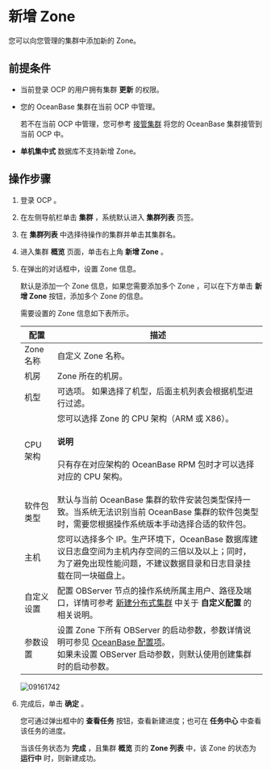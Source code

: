 # 新增 Zone

您可以向您管理的集群中添加新的 Zone。

## 前提条件

* 当前登录 OCP 的用户拥有集群 **更新** 的权限。

* 您的 OceanBase 集群在当前 OCP 中管理。

  若不在当前 OCP 中管理，您可参考 [接管集群](../300.manage-a-cluster/400.take-over-a-cluster.md) 将您的 OceanBase 集群接管到当前 OCP 中。

* **单机集中式** 数据库不支持新增 Zone。
  
## 操作步骤

1. 登录 OCP 。

2. 在左侧导航栏单击 **集群** ，系统默认进入 **集群列表** 页签。

3. 在 **集群列表** 中选择待操作的集群并单击其集群名。

4. 进入集群 **概览** 页面，单击右上角 **新增 Zone** 。

5. 在弹出的对话框中，设置 Zone 信息。

   默认是添加一个 Zone 信息，如果您需要添加多个 Zone ，可以在下方单击 **新增 Zone** 按钮，添加多个 Zone 的信息。

   需要设置的 Zone 信息如下表所示。

   | **配置**  |  **描述**   |
   |---------|------|
   | Zone 名称 | 自定义 Zone 名称。      |
   | 机房      | Zone 所在的机房。    |
   | 机型      | 可选项。 如果选择了机型，后面主机列表会根据机型进行过滤。 |
   | CPU 架构  | 您可以选择 Zone 的 CPU 架构（ARM 或 X86）。<main id="notice" type='explain'><h4>说明</h4><p>只有存在对应架构的 OceanBase RPM 包时才可以选择对应的 CPU 架构。</p></main>    |
   | 软件包类型  |  默认与当前 OceanBase 集群的软件安装包类型保持一致。当系统无法识别当前 OceanBase 集群的软件包类型时，需要您根据操作系统版本手动选择合适的软件包。 |
   | 主机      | 您可以选择多个 IP。生产环境下，OceanBase 数据库建议日志盘空间为主机内存空间的三倍以及以上；同时，为了避免出现性能问题，不建议数据目录和日志目录挂载在同一块磁盘上。 |
   | 自定义设置  | 配置 OBServer 节点的操作系统所属主用户、路径及端口，详情可参考 [新建分布式集群](../200.create-a-cluster/100.create-a-distributed-cluster.md) 中关于 **自定义配置** 的相关说明。    |
   | 参数设置  | 设置 Zone 下所有 OBServer 的启动参数，参数详情说明可参见 [OceanBase 配置项](https://www.oceanbase.com/docs/common-oceanbase-database-cn-1000000000218691)。<br>如果未设置 OBServer 启动参数，则默认使用创建集群时的启动参数。    |

   ![09161742](https://obbusiness-private.oss-cn-shanghai.aliyuncs.com/doc/img/ocp/432/%E6%96%B0%E5%A2%9Ezone.png)

6. 完成后，单击 **确定** 。

   您可通过弹出框中的 **查看任务** 按钮，查看新建进度；也可在 **任务中心** 中查看该任务的进度。

   当该任务状态为 **完成** ，且集群 **概览** 页的 **Zone 列表** 中，该 Zone 的状态为 **运行中** 时，则新建成功。
